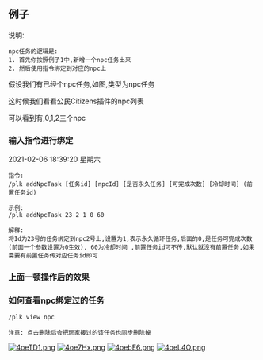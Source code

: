 ## 例子
说明:
```
npc任务的逻辑是:
1. 首先你按照例子1中,新增一个npc任务出来
2. 然后使用指令绑定到对应的npc上
```
假设我们有已经个npc任务,如图,类型为npc任务

这时候我们看看公民Citizens插件的npc列表

可以看到有,0,1,2三个npc

### 输入指令进行绑定
2021-02-06 18:39:20 星期六
```
指令: 
/plk addNpcTask [任务id] [npcId] [是否永久任务] [可完成次数] [冷却时间] (前置任务id)

示例: 
/plk addNpcTask 23 2 1 0 60

解释:
将Id为23号的任务绑定到npc2号上,设置为1,表示永久循环任务,后面的0,是任务可完成次数(前面一个参数设置为0生效), 60为冷却时间 ,前置任务id可不传,默认就没有前置任务,如果需要有前置任务传对应任务id即可
```

### 上面一顿操作后的效果

### 如何查看npc绑定过的任务
```
/plk view npc

注意: 点击删除后会把玩家接过的该任务也同步删除掉
```

[![4oeTD1.png](https://z3.ax1x.com/2021/09/30/4oeTD1.png)](https://imgtu.com/i/4oeTD1)
[![4oe7Hx.png](https://z3.ax1x.com/2021/09/30/4oe7Hx.png)](https://imgtu.com/i/4oe7Hx)
[![4oebE6.png](https://z3.ax1x.com/2021/09/30/4oebE6.png)](https://imgtu.com/i/4oebE6)
[![4oeL4O.png](https://z3.ax1x.com/2021/09/30/4oeL4O.png)](https://imgtu.com/i/4oeL4O)


